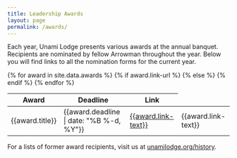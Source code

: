 ```yaml
---
title: Leadership Awards
layout: page
permalink: /awards/
---
```

Each year, Unami Lodge presents various awards at the annual banquet. Recipients are nominated by fellow Arrowman throughout the year.  Below you will find links to all the nomination forms for the current year.

<table class="table table-responsive table-striped mt-3">
  <thead>
    <tr>
      <th scope="col">Award</th>
      <th scope="col">Deadline</th>
      <th scope="col">Link</th>
    </tr>
  </thead>
  <tbody>
    {% for award in site.data.awards %}
      <tr>
        <td class="align-middle">{{award.title}}</td>
        <td class="align-middle">{{award.deadline | date: "%B %-d, %Y"}}</td>
        {% if award.link-url %}
          <td class="align-middle"><a class="btn btn-primary" href="{{award.link-url}}">{{award.link-text}}</a></td>
        {% else %}
          <td class="align-middle">{{award.link-text}}</td>
        {% endif %}
      </tr>
    {% endfor %}
  </tbody>
</table>

For a lists of former award recipients, visit us at [unamilodge.org/history](/history).
